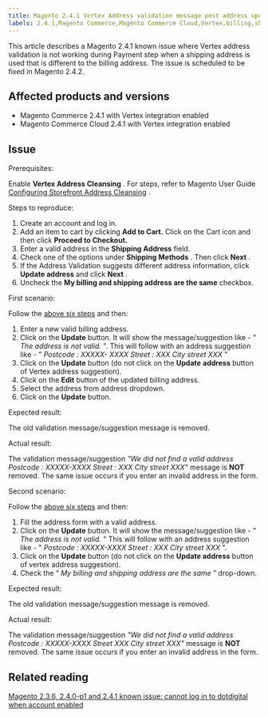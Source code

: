```yaml
---
title: Magento 2.4.1 Vertex Address validation message post address update
labels: 2.4.1,Magento Commerce,Magento Commerce Cloud,Vertex,billing,shipping,troubleshooting
---
```


This article describes a Magento 2.4.1 known issue where Vertex address validation is not working during Payment step when a shipping address is used that is different to the billing address. The issue is scheduled to be fixed in Magento 2.4.2.

## Affected products and versions

* Magento Commerce 2.4.1 with Vertex integration enabled
* Magento Commerce Cloud 2.4.1 with Vertex integration enabled

## Issue

Prerequisites:

Enable **Vertex Address Cleansing** . For steps, refer to Magento User Guide [Configuring Storefront Address Cleansing](https://docs.magento.com/user-guide/tax/vertex-configure-address.html) .

 <span class="wysiwyg-underline">Steps to reproduce:</span> 

1. Create an account and log in.
1. Add an item to cart by clicking **Add to Cart.** Click on the Cart icon and then click **Proceed to Checkout.** 
1. Enter a valid address in the **Shipping Address** field.
1. Check one of the options under **Shipping Methods** . Then click **Next** .
1. If the Address Validation suggests different address information, click **Update address** and click **Next** .
1. Uncheck the **My billing and shipping address are the same** checkbox.

 <span class="wysiwyg-underline">First scenario:</span> 

Follow the [above six steps](https://support.magento.com/hc/en-us/articles/360050139631#first_sixth) and then:

1. Enter a new valid billing address.
1. Click on the **Update** button. It will show the message/suggestion like - " *The address is not valid.* ". This will follow with an address suggestion like - " *Postcode : XXXXX- XXXX Street : XXX City street XXX* "
1. Click on the **Update** button (do not click on the **Update**   **address** button of Vertex address suggestion).
1. Click on the **Edit** button of the updated billing address.
1. Select the address from address dropdown.
1. Click on the **Update** button.

 <span class="wysiwyg-underline">Expected result:</span> 

The old validation message/suggestion message is removed.

 <span class="wysiwyg-underline">Actual result:</span> 

The validation message/suggestion *"We did not find a valid address Postcode : XXXXX-XXXX Street : XXX City street XXX"* message is **NOT** removed. The same issue occurs if you enter an invalid address in the form.

 <span class="wysiwyg-underline">Second scenario:</span> 

Follow the [above six steps](https://support.magento.com/hc/en-us/articles/360050139631#first_sixth) and then:

1. Fill the address form with a valid address.
1. Click on the **Update** button. It will show the message/suggestion like - " *The address is not valid.* " This will follow with an address suggestion like - " *Postcode : XXXXX-XXXX Street : XXX City street XXX* ".
1. Click on the **Update** button (do not click on the **Update address** button of vertex address suggestion).
1. Check the “ *My billing and shipping address are the same* ” drop-down.

 <span class="wysiwyg-underline">Expected result:</span> 

The old validation message/suggestion message is removed.

 <span class="wysiwyg-underline">Actual result:</span> 

The validation message/suggestion *"We did not find a valid address Postcode : XXXXX-XXXX Street  XXX City street XXX"* message is **NOT** removed. The same issue occurs if you enter an invalid address in the form.

## Related reading

 [Magento 2.3.6, 2.4.0-p1 and 2.4.1 known issue: cannot log in to dotdigital when account enabled](https://support.magento.com/hc/en-us/articles/360050092291) 